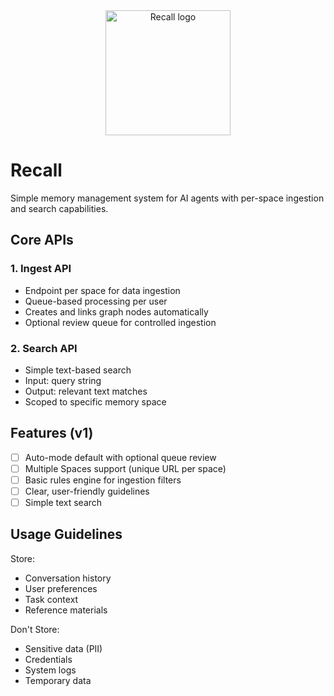 
<div align="center">
  <a href="https://mysigma.ai">
    <img src="https://github.com/user-attachments/assets/3ae051f7-e77b-42b3-91d2-af69888e4d3f" width="200px" alt="Recall logo" />
  </a>
</div>

# Recall

Simple memory management system for AI agents with per-space ingestion and search capabilities.

## Core APIs

### 1. Ingest API

- Endpoint per space for data ingestion
- Queue-based processing per user
- Creates and links graph nodes automatically
- Optional review queue for controlled ingestion

### 2. Search API

- Simple text-based search
- Input: query string
- Output: relevant text matches
- Scoped to specific memory space

## Features (v1)

- [ ] Auto-mode default with optional queue review
- [ ] Multiple Spaces support (unique URL per space)
- [ ] Basic rules engine for ingestion filters
- [ ] Clear, user-friendly guidelines
- [ ] Simple text search

## Usage Guidelines

Store:

- Conversation history
- User preferences
- Task context
- Reference materials

Don't Store:

- Sensitive data (PII)
- Credentials
- System logs
- Temporary data
